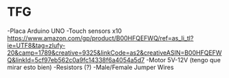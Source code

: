# TFG

-Placa Arduino UNO
-Touch sensors x10 https://www.amazon.com/gp/product/B00HFQEFWQ/ref=as_li_tl?ie=UTF8&tag=zlufy-20&camp=1789&creative=9325&linkCode=as2&creativeASIN=B00HFQEFWQ&linkId=5cf97eb562c0a9fc14338f6a4054a5d7
-Motor 5V-12V (tengo que mirar esto bien)
-Resistors (?)
-Male/Female Jumper Wires

